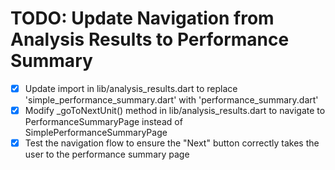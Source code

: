 # TODO: Update Navigation from Analysis Results to Performance Summary

- [x] Update import in lib/analysis_results.dart to replace 'simple_performance_summary.dart' with 'performance_summary.dart'
- [x] Modify _goToNextUnit() method in lib/analysis_results.dart to navigate to PerformanceSummaryPage instead of SimplePerformanceSummaryPage
- [x] Test the navigation flow to ensure the "Next" button correctly takes the user to the performance summary page
